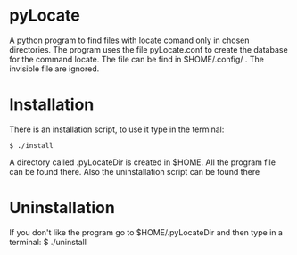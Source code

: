 # pyLocate
A python program to find files with locate comand only in chosen directories.
The program uses the file pyLocate.conf to create the database for the command locate.
The file can be find in $HOME/.config/ .
The invisible file are ignored.

# Installation
There is an installation script, to use it type in the terminal:

	$ ./install

A directory called .pyLocateDir is created in $HOME. All the program file can be found there.
Also the uninstallation script can be found there

# Uninstallation
If you don't like the program go to $HOME/.pyLocateDir and then type in a terminal:
	$ ./uninstall
  
